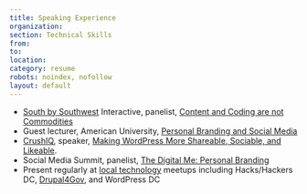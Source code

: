 ```yaml
---
title: Speaking Experience
organization:
section: Technical Skills
from:
to:
location:
category: resume
robots: noindex, nofollow
layout: default
---
```

*   [South by Southwest][1] Interactive, panelist, [Content and Coding are not Commodities][2]
*   Guest lecturer, American University, [Personal Branding and Social Media][3]
*   [CrushIQ][4], speaker, <a title="Making WordPress More Shareable, Sociable, and Likeable" href="http://ben.balter.com/2011/11/14/making-wordpress-more-shareable-sociable-and-likeable/" rel="bookmark">Making WordPress More Shareable, Sociable, and Likeable</a>.
*   Social Media Summit, panelist, [The Digital Me: Personal Branding][5]
*   Present regularly at [local technology][6] meetups including Hacks/Hackers DC, [Drupal4Gov][7], and WordPress DC

 [1]: http://sxsw.com
 [2]: http://panelpicker.sxsw.com/ideas/view/10270
 [3]: http://ben.balter.com/2011/03/09/craft-your-personal-brand/
 [4]: http://crushIQ.com
 [5]: http://sls2012.sched.org/event/17d29cfcb8dcba402bfc0b75368e15ae
 [6]: http://ben.balter.com/2011/04/12/love-the-code/
 [7]: http://ben.balter.com/digital-strategy-reporting/